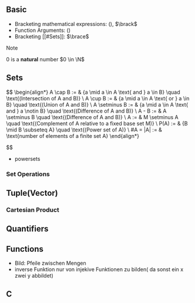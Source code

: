 ## Basic
- Bracketing mathematical expressions: $\lparen \rparen$, $\brack$
- Function Arguments: $\lparen \rparen$
- Bracketing [[#Sets]]: $\brace$


>[!Note]
>0 is a **natural** number $0 \in \N$
>
## Sets
$$
\begin{align*}
A \cap B := & \{a \mid a \in A \text{ and } a \in B\} \quad \text{(Intersection of A and B)} \\
A \cup B := & \{a \mid a \in A \text{ or } a \in B\} \quad \text{(Union of A and B)} \\
A \setminus B := & \{a \mid a \in A \text{ and } a \notin B\} \quad \text{(Difference of A and B)} \\
A - B := & A \setminus B \quad \text{(Difference of A and B)} \\
A := & M \setminus A \quad \text{(Complement of A relative to a fixed base set M)} \\
P(A) := & \{B \mid B \subseteq A\} \quad \text{(Power set of A)} \\
\#A = |A| := & \text{number of elements of a finite set A}
\end{align*}

$$

- powersets
### Set Operations

## Tuple(Vector)

### Cartesian Product

## Quantifiers

## Functions

- Bild: Pfeile zwischen Mengen 
- inverse Funktion nur von injekive Funktionen zu bilden( da sonst ein x zwei y abbildet)

## C
